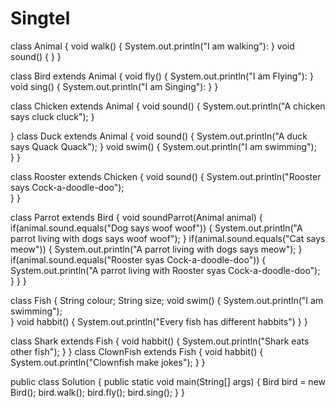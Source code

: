 # Singtel

class Animal
{
    void walk()
    {
        System.out.println("I am walking"):
     }
     void sound()
     {
     }
 }
 
 class Bird extends Animal
{
    void fly()
    {
        System.out.println("I am Flying"):
     }
     void sing()
     {
      System.out.println("I am Singing"):
     }
 }
 
 class Chicken extends Animal
 {
        void sound()
        {
         System.out.println("A chicken says cluck cluck");
        }
        
 }
 class Duck extends Animal
 {
        void sound()
        {
         System.out.println("A duck says Quack Quack");
        }
        void swim()
        {
          System.out.println("I am swimming");  
        }
 }
 
 class Rooster extends Chicken
 {
        void sound()
        {
        System.out.println("Rooster says Cock-a-doodle-doo");  
        }
 }
 
 class Parrot extends Bird
 {
        void soundParrot(Animal animal)
        {
         if(animal.sound.equals("Dog says woof woof"))
         {
         System.out.println("A parrot living with dogs says woof woof");
         }
         if(animal.sound.equals("Cat says meow"))
         {
         System.out.println("A parrot living with dogs says meow");
         }
         if(animal.sound.equals("Rooster syas Cock-a-doodle-doo"))
         {
         System.out.println("A parrot living with Rooster syas Cock-a-doodle-doo");
         }
        }
 }
 
 class Fish
 {
        String colour;
        String size;
        void swim()
        {
        System.out.println("I am swimming");  
        } 
        void habbit()
        {
        System.out.println("Every fish has different habbits")
        }
 }
 
 class Shark extends Fish
 {
        void habbit()
        {
        System.out.println("Shark eats other fish");
        }
 }
 class ClownFish extends Fish
 {
        void habbit()
        {
        System.out.println("Clownfish make jokes");
        }
 }

 
 public class Solution
{
    public static void main(String[] args)
    {
        Bird bird = new Bird();
        bird.walk();
        bird.fly();
        bird.sing();
    }
 }
 
 
 
